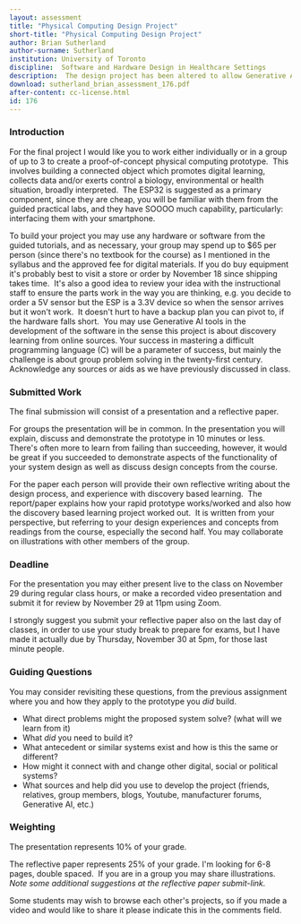 ```yaml
---
layout: assessment
title: "Physical Computing Design Project"
short-title: "Physical Computing Design Project"
author: Brian Sutherland
author-surname: Sutherland
institution: University of Toronto
discipline:  Software and Hardware Design in Healthcare Settings 
description:  The design project has been altered to allow Generative AI as related to the technical development of the system. So, AI use is not explicitly required, nor has the assessment been redesigned significantly. 
download: sutherland_brian_assessment_176.pdf
after-content: cc-license.html
id: 176
---
```


### Introduction

For the final project I would like you to work either individually or in
a group of up to 3 to create a proof-of-concept physical computing
prototype.  This involves building a connected object which promotes
digital learning, collects data and/or exerts control a biology,
environmental or health situation, broadly interpreted.  The ESP32 is
suggested as a primary component, since they are cheap, you will be
familiar with them from the guided practical labs, and they have SOOOO
much capability, particularly: interfacing them with your smartphone.

To build your project you may use any hardware or software from the
guided tutorials, and as necessary, your group may spend up to \$65 per
person (since there\'s no textbook for the course) as I mentioned in the
syllabus and the approved fee for digital materials. If you do buy
equipment it\'s probably best to visit a store or order by November 18
since shipping takes time.  It\'s also a good idea to review your idea
with the instructional staff to ensure the parts work in the way you are
thinking, e.g. you decide to order a 5V sensor but the ESP is a 3.3V
device so when the sensor arrives but it won\'t work.  It doesn\'t hurt
to have a backup plan you can pivot to, if the hardware falls short. 
You may use Generative AI tools in the development of the software in
the sense this project is about discovery learning from online sources.
Your success in mastering a difficult programming language (C) will be a
parameter of success, but mainly the challenge is about group problem
solving in the twenty-first century. Acknowledge any sources or aids as
we have previously discussed in class.

### Submitted Work

The final submission will consist of a presentation and a reflective
paper.  

For groups the presentation will be in common. In the presentation you
will explain, discuss and demonstrate the prototype in 10 minutes or
less. There\'s often more to learn from failing than succeeding,
however, it would be great if you succeeded to demonstrate aspects of
the functionality of your system design as well as discuss design
concepts from the course.

For the paper each person will provide their own reflective writing
about the design process, and experience with discovery based learning. 
The report/paper explains how your rapid prototype works/worked and also
how the discovery based learning project worked out.  It is written from
your perspective, but referring to your design experiences and concepts
from readings from the course, especially the second half. You may
collaborate on illustrations with other members of the group.

### Deadline

For the presentation you may either present live to the class on
November 29 during regular class hours, or make a recorded video
presentation and submit it for review by November 29 at 11pm using Zoom.

I strongly suggest you submit your reflective paper also on the last day
of classes, in order to use your study break to prepare for exams, but I
have made it actually due by Thursday, November 30 at 5pm, for those
last minute people.

### Guiding Questions

You may consider revisiting these questions, from the previous
assignment where you and how they apply to the prototype you *did*
build.
- What direct problems might the proposed system solve? (what will we
learn from it)
- What *did* you need to build it?
- What antecedent or similar systems exist and how is this the same or
different?
- How might it connect with and change other digital, social or
political systems?
- What sources and help did you use to develop the project (friends,
relatives, group members, blogs, Youtube, manufacturer forums,
Generative AI, etc.)

### Weighting

The presentation represents 10% of your grade.

The reflective paper represents 25% of your grade. I\'m looking for 6-8
pages, double spaced.  If you are in a group you may share
illustrations.  *Note some additional suggestions at the reflective
paper submit-link.*

Some students may wish to browse each other\'s projects, so if you made
a video and would like to share it please indicate this in the comments
field.
